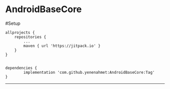 # AndroidBaseCore

#Setup

	allprojects {
		repositories {
			...
			maven { url 'https://jitpack.io' }
		}
	}
  

	dependencies {
	        implementation 'com.github.yenenahmet:AndroidBaseCore:Tag'
	}
  
  -----
